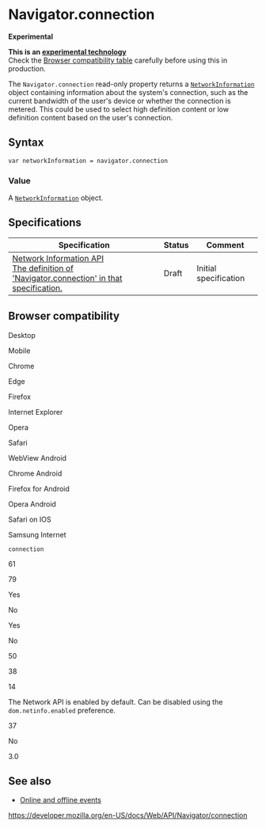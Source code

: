 Navigator.connection
====================

**Experimental**

**This is an [experimental technology](https://developer.mozilla.org/en-US/docs/MDN/Guidelines/Conventions_definitions#experimental)**  
Check the [Browser compatibility table](#browser_compatibility) carefully before using this in production.

The `Navigator.connection` read-only property returns a [`NetworkInformation`](../networkinformation) object containing information about the system's connection, such as the current bandwidth of the user's device or whether the connection is metered. This could be used to select high definition content or low definition content based on the user's connection.

Syntax
------

    var networkInformation = navigator.connection

### Value

A [`NetworkInformation`](../networkinformation) object.

Specifications
--------------

<table><thead><tr class="header"><th>Specification</th><th>Status</th><th>Comment</th></tr></thead><tbody><tr class="odd"><td><a href="https://wicg.github.io/netinfo/#connection-attribute">Network Information API<br />
<span class="small">The definition of 'Navigator.connection' in that specification.</span></a></td><td><span class="spec-draft">Draft</span></td><td>Initial specification</td></tr></tbody></table>

Browser compatibility
---------------------

Desktop

Mobile

Chrome

Edge

Firefox

Internet Explorer

Opera

Safari

WebView Android

Chrome Android

Firefox for Android

Opera Android

Safari on IOS

Samsung Internet

`connection`

61

79

Yes

No

Yes

No

50

38

14

The Network API is enabled by default. Can be disabled using the `dom.netinfo.enabled` preference.

37

No

3.0

See also
--------

-   [Online and offline events](../navigatoronline/online_and_offline_events)

<a href="https://developer.mozilla.org/en-US/docs/Web/API/Navigator/connection" class="_attribution-link">https://developer.mozilla.org/en-US/docs/Web/API/Navigator/connection</a>
